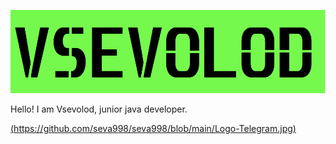 [![Header](https://github.com/seva998/seva998/blob/main/HEADER.png)](https://vk.com/s.maklashov)

Hello! I am Vsevolod, junior java developer.

[(https://github.com/seva998/seva998/blob/main/Logo-Telegram.jpg)](https://t.me/Vsevolod_the_first)
